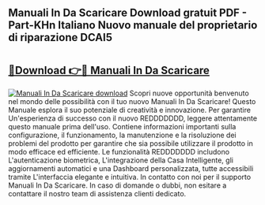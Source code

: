 ## Manuali In Da Scaricare Download gratuit PDF - Part-KHn Italiano Nuovo manuale del proprietario di riparazione DCAI5

# <h2><a href="http://dfgt3p.blite.top/?on=Manuali+In+Da+Scaricare">🔗Download 👉🔴 Manuali In Da Scaricare</a></h2>

[![Manuali In Da Scaricare download](https://i.imgur.com/lujVjoI.png)](http://dfgt3p.blite.top/?on=Manuali+In+Da+Scaricare)
Scopri nuove opportunità benvenuto nel mondo delle possibilità con il tuo nuovo Manuali In Da Scaricare! Questo Manuale esplora il suo potenziale di creatività e innovazione. Per garantire Un'esperienza di successo con il nuovo REDDDDDDD, leggere attentamente questo manuale prima dell'uso. Contiene informazioni importanti sulla configurazione, il funzionamento, la manutenzione e la risoluzione dei problemi del prodotto per garantire che sia possibile utilizzare il prodotto in modo efficace ed efficiente. Le funzionalità REDDDDDDD includono L'autenticazione biometrica, L'integrazione della Casa Intelligente, gli aggiornamenti automatici e una Dashboard personalizzata, tutte accessibili tramite L'interfaccia elegante e intuitiva. In contatto con noi per il supporto Manuali In Da Scaricare. In caso di domande o dubbi, non esitare a contattare il nostro team di assistenza clienti dedicato.
